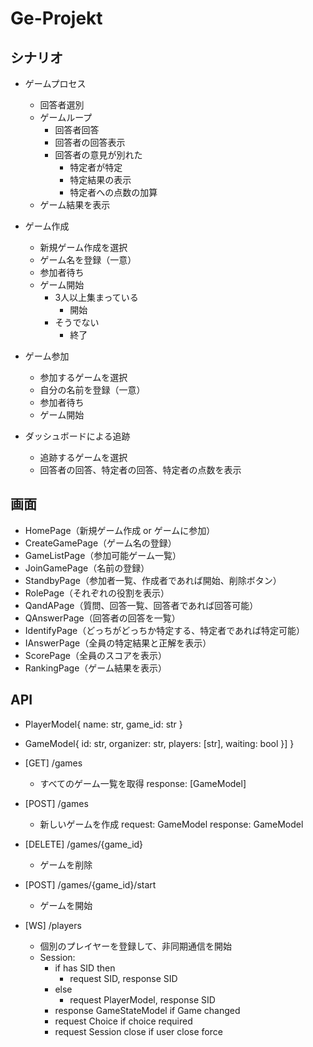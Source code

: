 # Ge-Projekt
## シナリオ
- ゲームプロセス
    - 回答者選別
    - ゲームループ
        - 回答者回答
        - 回答者の回答表示
        - 回答者の意見が別れた
            - 特定者が特定
            - 特定結果の表示
            - 特定者への点数の加算
    - ゲーム結果を表示

- ゲーム作成
    - 新規ゲーム作成を選択
    - ゲーム名を登録（一意）
    - 参加者待ち
    - ゲーム開始
        - 3人以上集まっている
            - 開始
        - そうでない
            - 終了

- ゲーム参加
    - 参加するゲームを選択
    - 自分の名前を登録（一意）
    - 参加者待ち
    - ゲーム開始

- ダッシュボードによる追跡
    - 追跡するゲームを選択
    - 回答者の回答、特定者の回答、特定者の点数を表示

## 画面
- HomePage（新規ゲーム作成 or ゲームに参加）
- CreateGamePage（ゲーム名の登録）
- GameListPage（参加可能ゲーム一覧）
- JoinGamePage（名前の登録）
- StandbyPage（参加者一覧、作成者であれば開始、削除ボタン）
- RolePage（それぞれの役割を表示）
- QandAPage（質問、回答一覧、回答者であれば回答可能）
- QAnswerPage（回答者の回答を一覧）
- IdentifyPage（どっちがどっちか特定する、特定者であれば特定可能）
- IAnswerPage（全員の特定結果と正解を表示）
- ScorePage（全員のスコアを表示）
- RankingPage（ゲーム結果を表示）

## API
- PlayerModel{ name: str, game\_id: str }
- GameModel{ id: str, organizer: str, players: [str], waiting: bool }] }

- [GET] /games
    - すべてのゲーム一覧を取得 response: [GameModel]
- [POST] /games
    - 新しいゲームを作成 request: GameModel response: GameModel
- [DELETE] /games/{game\_id}
    - ゲームを削除
- [POST] /games/{game\_id}/start
    - ゲームを開始
- [WS] /players
    - 個別のプレイヤーを登録して、非同期通信を開始
    - Session:
        - if has SID then
            - request SID, response SID
        - else
            - request PlayerModel, response SID
        - response GameStateModel if Game changed
        - request Choice if choice required
        - request Session close if user close force

